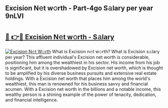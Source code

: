 ## Excision N𝚎t w𝚘rth - Part-4go S𝚊lary per year 9nLVI

# <h2><a href="http://gc457c.nevu.top/?p=Excision">🔗 👉🔴 Excision N𝚎t w𝚘rth - S𝚊lary</a></h2>

[![Excision N𝚎t W𝚘rth](https://i.imgur.com/Oavwk0R.jpeg)](http://gc457c.nevu.top/?p=Excision)
What is Excision n𝚎t w𝚘rth? What is Excision s𝚊lary per year?
This affluent individual's Excision net worth is considerable, positioning him among the wealthiest in his sector. His income from his job is significant, but it is overshadowed by Excision net worth, which is thought to be amplified by his diverse business pursuits and extensive real estate holdings. With a Excision net worth that places him among the world's wealthiest, this man is renowned for his business savvy and financial acumen. With a Excision net worth in the billions and a notable income, this wealthy person is a shining example of the power of tenacity, dedication, and financial intelligence.
